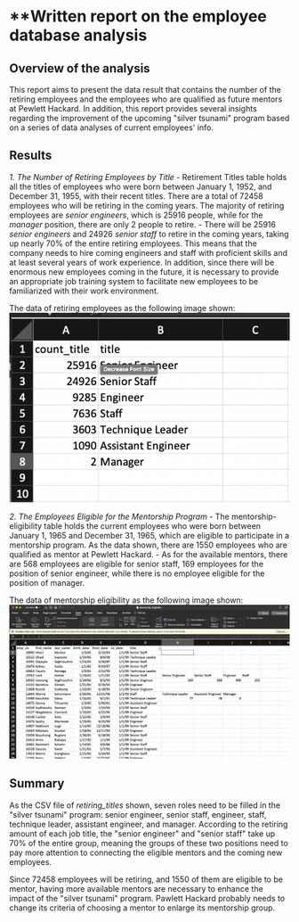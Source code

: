 # **Written report on the employee database analysis


## **Overview of the analysis**

This report aims to present the data result that contains the number of the retiring employees and the employees who are qualified as future mentors at Pewlett Hackard. In addition, this report provides several insights regarding the improvement of the upcoming "silver tsunami" program based on a series of data analyses of current employees' info.


## **Results**

*1. The Number of Retiring Employees by Title*
      -  Retirement Titles table holds all the titles of employees who were born between January 1, 1952, and December 31, 1955, with their recent titles. There are a total of 72458 employees who will be retiring in the coming years. The majority of retiring employees are *senior engineers*, which is 25916 people, while for the *manager* position, there are only 2 people to retire.
      -  There will be 25916 *senior engineers* and 24926 *senior staff* to retire in the coming years, taking up nearly 70% of the entire retiring employees. This means that the company needs to hire coming engineers and staff with proficient skills and at least several years of work experience. In addition, since there will be enormous new employees coming in the future, it is necessary to provide an appropriate job training system to facilitate new employees to be familiarized with their work environment.



The data of retiring employees as the following image shown:
![This is an image](https://github.com/ruimin1231/Pewlett-Hackard-Analysis/blob/main/Pewlett_Hackard_Analysis/images/data_screenshot_retiring_titles.png)


*2. The Employees Eligible for the Mentorship Program*
      -  The mentorship-eligibility table holds the current employees who were born between January 1, 1965 and December 31, 1965, which are eligible to participate in a mentorship program. As the data shown, there are 1550 employees who are qualified as mentor at Pewlett Hackard. 
      - As for the available mentors, there are 568 employees are eligible for senior staff, 169 employees for the position of senior engineer, while there is no employee eligible for the position of manager.

The data of mentorship eligibility as the following image shown:
![This is an image](https://github.com/ruimin1231/Pewlett-Hackard-Analysis/blob/main/Pewlett_Hackard_Analysis/images/data_screenshot_mentorship_eligibility.png)



## **Summary**

As the CSV file of *retiring_titles* shown, seven roles need to be filled in the "silver tsunami" program: senior engineer, senior staff, engineer, staff, technique leader, assistant engineer, and manager. According to the retiring amount of each job title, the "senior engineer" and "senior staff" take up 70% of the entire group, meaning the groups of these two positions need to pay more attention to connecting the eligible mentors and the coming new employees. 

Since 72458 employees will be retiring, and 1550 of them are eligible to be mentor, having more available mentors are necessary to enhance the impact of the "silver tsunami" program. Pawlett Hackard probably needs to change its criteria of choosing a mentor to enlarge its mentorship group.

